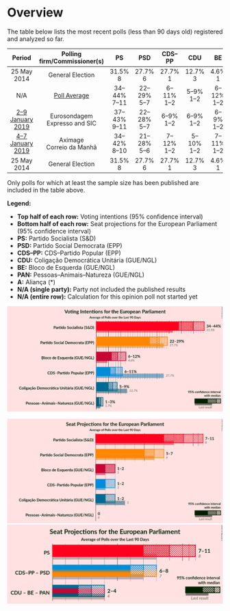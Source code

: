 # Overview

The table below lists the most recent polls (less than 90 days old) registered and analyzed so far.

| Period     | Polling firm/Commissioner(s) | PS | PSD | CDS–PP | CDU | BE | PAN | A |
|:----------:|:----------------------------:|:--:|:--:|:--:|:--:|:--:|:--:|:--:|
| 25 May 2014 | General Election | 31.5% <br> 8 | 27.7% <br> 6 | 27.7% <br> 1 | 12.7% <br> 3 | 4.6% <br> 1 | 1.7% <br> 0 | 0.0% <br> 0 |
| N/A | [Poll Average](average.html) | 34–44% <br> 7–11 | 22–29% <br> 5–7 | 6–11% <br> 1–2 | 5–9% <br> 1–2 | 6–12% <br> 1–2 | 1–3% <br> 0 | N/A <br> N/A |
| [2–9 January 2019](2019-01-09-Eurosondagem.html) | Eurosondagem <br> Expresso and SIC | 37–43% <br> 9–11 | 22–28% <br> 5–7 | 6–9% <br> 1–2 | 6–9% <br> 1–2 | 6–9% <br> 1–2 | 1–3% <br> 0 | 3–5% <br> 0–1 |
| [4–7 January 2019](2019-01-07-Aximage.html) | Aximage <br> Correio da Manhã | 34–42% <br> 8–10 | 21–28% <br> 5–6 | 7–12% <br> 1–2 | 5–10% <br> 1–2 | 7–11% <br> 1–2 | 2–5% <br> 0–1 | 1–2% <br> 0 |
| 25 May 2014 | General Election | 31.5% <br> 8 | 27.7% <br> 6 | 27.7% <br> 1 | 12.7% <br> 3 | 4.6% <br> 1 | 1.7% <br> 0 | 0.0% <br> 0 |

Only polls for which at least the sample size has been published are included in the table above.

**Legend:**
+ **Top half of each row:** Voting intentions (95% confidence interval)
+ **Bottom half of each row:** Seat projections for the European Parliament (95% confidence interval)
+ **PS:** Partido Socialista (S&D)
+ **PSD:** Partido Social Democrata (EPP)
+ **CDS–PP:** CDS–Partido Popular (EPP)
+ **CDU:** Coligação Democrática Unitária (GUE/NGL)
+ **BE:** Bloco de Esquerda (GUE/NGL)
+ **PAN:** Pessoas–Animais–Natureza (GUE/NGL)
+ **A:** Aliança (*)
+ **N/A (single party):** Party not included the published results
+ **N/A (entire row):** Calculation for this opinion poll not started yet


![Graph with voting intentions not yet produced](average.png "Voting Intentions")

![Graph with seats not yet produced](average-seats.png "Seats")
![Graph with coalitions seats not yet produced](average-coalitions-seats.png "Coalitions Seats")
